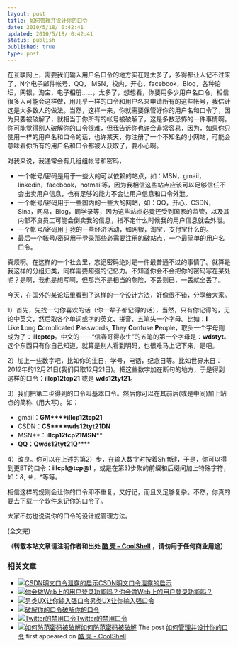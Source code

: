 ```yaml
---
layout: post
title: 如何管理并设计你的口令
date: 2010/5/18/ 0:42:41
updated: 2010/5/18/ 0:42:41
status: publish
published: true
type: post
---
```


在互联网上，需要我们输入用户名口令的地方实在是太多了，多得都让人记不过来了，N个电子邮件帐号，QQ， MSN，校内，开心，facebook，Blog，各种论坛，网银，淘宝，电子相册……，太多了，想想看，你要用多少用户名口令，相信很多人可能会这样做，用几乎一样的口令和用户名来申请所有的这些帐号，我估计这是大多数人的做法。当然，这样一来，你就需要保管好你的用户名和口令了，因为只要被破解了，就相当于你所有的帐号被破解了，这是多数恐怖的一件事情啊。你可能觉得别人破解你的口令很难，但我告诉你也许会非常容易，因为，如果你只使用一样的用户名和口令的话，也许某天，你注册了一个不知名的小网站，可能会意味着你所有的用户名和口令都被人获取了，要小心啊。


对我来说，我通常会有几组组帐号和密码，


* 一个帐号/密码是用于一些大的可以依赖的站点，如：MSN，gmail，linkedin，facebook，hotmail等，因为我相信这些站点应该可以足够信任不会出卖用户信息，也有足够的能力不会让用户信息和口令外泄。
* 一个帐号/密码用于一些国内的一些大的网站，如：QQ，开心，CSDN，Sina，网易，Blog，同学录等，因为这些站点必竟还受到国家的监管，以及其内部不良员工可能会倒卖我的信息，指不定什么时候我的用户信息就会外泄。
* 一个帐号/密码用于我的一些经济活动，如网银，淘宝，支付宝什么的。
* 最后一个帐号/密码用于登录那些必需要注册的破站点，一个最简单的用户名口令。


真烦啊。在这样的一个社会里，忘记密码绝对是一件最普通不过的事情了。就算是我这样的分组归类，同样需要超强的记忆力。不知道你会不会把你的密码写在某处呢？是啊，我也是想写啊，但那岂不是相当的危险，不丢则已，一丢就全丢了。


今天，在国外的某论坛里看到了这样的一个设计方法，好像很不错，分享给大家。



1）首先，先找一句你喜欢的话（你一辈子都记得的话），当然，只有你记得的，无论中英文，然后取各个单词或字的英文、拼音、五笔头一个字母。比如：**I** **L**ike **L**ong **C**omplicated **P**asswords, **T**hey **C**onfuse **P**eople，取头一个字母则成为了：**illcptcp**。中文的——“信春哥得永生”的五笔的第一个字母是：**wdstyt**。这个东西只有你自己知道，就算是别人看到明码，也很难马上记下来，是吧。


2）加上一些数字吧，比如你的生日，学号，电话，纪念日等。比如世界末日：2012年的12月21日(我们只取12月21日)。把这些数字加在断句的地方，于是得到这样的口令：**illcp12tcp21** 或是 **wds12tyt21**。


3）我们把第二步得到的口令叫基本口令。然后你可以在其前后(或是中间)加上站点的简称（用大写）。如：


* gmail：**GM****illcp12tcp21**
* CSDN：**CS****wds12tyt21DN**
* MSN**：**illcp12tcp21MSN****
* **QQ：**Q**wds12tyt21Q******


4）改良。你可以在上述的第2）步，在输入数字时按着Shift键，于是，你可以得到更BT的口令：**illcp!@tcp@!** ，或是在第3)步聚的前缀和后缀间加上特殊字符，如：&, ＃，^等等。


相信这样的规则会让你的口令即不重复，又好记，而且又足够复杂。不然，你真的要去下载一个软件来记你的口令了。


大家不妨也说说你的口令的设计或管理方法。


(全文完)



**（转载本站文章请注明作者和出处 [酷 壳 – CoolShell](https://coolshell.cn/) ，请勿用于任何商业用途）**



### 相关文章

* [![CSDN明文口令泄露的启示](https://coolshell.cn/wp-content/uploads/2011/12/63071edagw1doah4id8l4j-150x150.jpg)](https://coolshell.cn/articles/6193.html)[CSDN明文口令泄露的启示](https://coolshell.cn/articles/6193.html)
* [![你会做Web上的用户登录功能吗？](https://coolshell.cn/wp-content/plugins/wordpress-23-related-posts-plugin/static/thumbs/24.jpg)](https://coolshell.cn/articles/5353.html)[你会做Web上的用户登录功能吗？](https://coolshell.cn/articles/5353.html)
* [![另类UX让你输入强口令](https://coolshell.cn/wp-content/plugins/wordpress-23-related-posts-plugin/static/thumbs/20.jpg)](https://coolshell.cn/articles/3877.html)[另类UX让你输入强口令](https://coolshell.cn/articles/3877.html)
* [![破解你的口令](https://coolshell.cn/wp-content/uploads/2011/02/passwords-150x150.png)](https://coolshell.cn/articles/3801.html)[破解你的口令](https://coolshell.cn/articles/3801.html)
* [![Twitter的禁用口令](https://coolshell.cn/wp-content/plugins/wordpress-23-related-posts-plugin/static/thumbs/18.jpg)](https://coolshell.cn/articles/2451.html)[Twitter的禁用口令](https://coolshell.cn/articles/2451.html)
* [![如何防范密码被破解](https://coolshell.cn/wp-content/plugins/wordpress-23-related-posts-plugin/static/thumbs/13.jpg)](https://coolshell.cn/articles/2078.html)[如何防范密码被破解](https://coolshell.cn/articles/2078.html)
The post [如何管理并设计你的口令](https://coolshell.cn/articles/2428.html) first appeared on [酷 壳 - CoolShell](https://coolshell.cn).